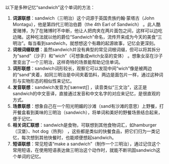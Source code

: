 以下是多种记忆“sandwich”这个单词的方法：
1. **词源联想**：sandwich（三明治）这个词源于英国贵族约翰·蒙塔古（John Montagu），他是第四代三明治伯爵（the 4th Earl of Sandwich） 。此人酷爱赌博，为了在赌博时不中断，他让人把肉夹在两片面包之间，这样可以边吃边赌。这种吃法就以他的爵位“Sandwich”命名，流传开来成为今天的美食“三明治”。每当看到sandwich，就想想这个有趣的起源故事，记忆会更深刻。
2. **词根词缀联想**：虽然sandwich并没有典型的常见词根词缀，但可以将其拆分为“sand”（沙子）和“wich”（可想象成witch女巫的变体） 。想象女巫在沙子里变出了一个三明治，这样奇特的场景能帮助记住单词。
3. **词形联想**：sandwich词形较长，观察它可以发现中间“wich”像是被两边的“sand”夹着，如同三明治是中间夹着馅料，两边是面包片一样，通过这种词形与实物形态的相似性来记忆。
4. **发音联想**：sandwich发音为[ˈsænwɪtʃ] ，读音类似“三文治”，这正是sandwich的中文音译，直接通过发音和中文名字的对应来记忆，是很直观的方式。
5. **场景联想**：想象自己在一个阳光明媚的沙滩（sand有沙滩的意思）上野餐，打开餐盒看到美味的三明治（sandwich），将单词和美好的野餐场景结合起来，便于记忆。
6. **相关词汇联想**：sandwich是食物，可联想到其他食物词汇，如hamburger（汉堡）、hot dog（热狗） ，这些都是类似的快餐食品，把它们归为一类记忆，每次想到其他快餐时，也能顺便想起sandwich。
7. **短语联想**：常见短语“make a sandwich”（制作一个三明治），通过记住这个常用短语，在使用短语表达做三明治这个动作时，就能不断巩固sandwich这个单词的记忆。 